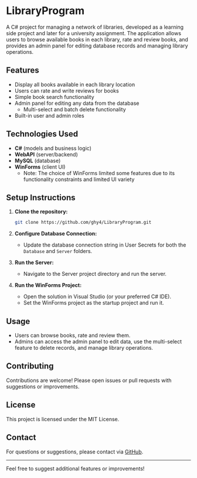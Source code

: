 # LibraryProgram

A C# project for managing a network of libraries, developed as a learning side project and later for a university assignment. The application allows users to browse available books in each library, rate and review books, and provides an admin panel for editing database records and managing library operations.

## Features

- Display all books available in each library location
- Users can rate and write reviews for books
- Simple book search functionality
- Admin panel for editing any data from the database
  - Multi-select and batch delete functionality
- Built-in user and admin roles

## Technologies Used

- **C#** (models and business logic)
- **WebAPI** (server/backend)
- **MySQL** (database)
- **WinForms** (client UI)
  - Note: The choice of WinForms limited some features due to its functionality constraints and limited UI variety

## Setup Instructions

1. **Clone the repository:**
   ```bash
   git clone https://github.com/ghy4/LibraryProgram.git
   ```

2. **Configure Database Connection:**
   - Update the database connection string in User Secrets for both the `Database` and `Server` folders.

3. **Run the Server:**
   - Navigate to the Server project directory and run the server.

4. **Run the WinForms Project:**
   - Open the solution in Visual Studio (or your preferred C# IDE).
   - Set the WinForms project as the startup project and run it.

## Usage

- Users can browse books, rate and review them.
- Admins can access the admin panel to edit data, use the multi-select feature to delete records, and manage library operations.

## Contributing

Contributions are welcome! Please open issues or pull requests with suggestions or improvements.

## License

This project is licensed under the MIT License.

## Contact

For questions or suggestions, please contact via [GitHub](https://github.com/ghy4).

---

Feel free to suggest additional features or improvements!
